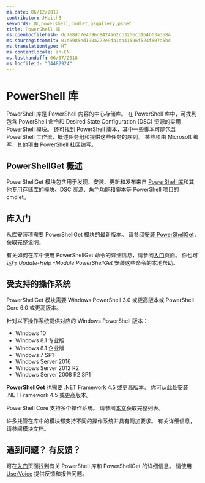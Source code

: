 ```yaml
---
ms.date: 06/12/2017
contributor: JKeithB
keywords: 库,powershell,cmdlet,psgallery,psget
title: PowerShell 库
ms.openlocfilehash: dc7e8dd7e4d96d8424a62cb3256c3164b63a3684
ms.sourcegitcommit: 01d6985ed190a222e9da1da41596f524f607a5bc
ms.translationtype: HT
ms.contentlocale: zh-CN
ms.lasthandoff: 06/07/2018
ms.locfileid: "34482924"
---
```

# <a name="the-powershell-gallery"></a>PowerShell 库

PowerShell 库是 PowerShell 内容的中心存储库。 在 PowerShell 库中，可找到包含 PowerShell 命令和 Desired State Configuration (DSC) 资源的实用 PowerShell 模块。
还可找到 PowerShell 脚本，其中一些脚本可能包含 PowerShell 工作流、概述任务组和提供这些任务的序列。 某些项由 Microsoft 编写，其他项由 PowerShell 社区编写。

## <a name="powershellget-overview"></a>PowerShellGet 概述

PowerShellGet 模块包含用于发现、安装、更新和发布来自 [PowerShell 库](https://www.PowerShellGallery.com)和其他专用存储库的模块、DSC 资源、角色功能和脚本等 PowerShell 项目的 cmdlet。

## <a name="getting-started-with-the-gallery"></a>库入门

从库安装项需要 PowerShellGet 模块的最新版本。
请参阅[安装 PowerShellGet](installing-psget.md)，获取完整说明。

有关如何在库中使用 PowerShellGet 命令的详细信息，请参阅[入门](getting-started.md)页面。 你也可运行 *Update-Help -Module PowerShellGet* 安装这些命令的本地帮助。

## <a name="supported-operating-systems"></a>受支持的操作系统

PowerShellGet 模块需要 Windows PowerShell 3.0 或更高版本或 PowerShell Core 6.0 或更高版本。

针对以下操作系统提供对应的 Windows PowerShell 版本：

- Windows 10
- Windows 8.1 专业版
- Windows 8.1 企业版
- Windows 7 SP1
- Windows Server 2016
- Windows Server 2012 R2
- Windows Server 2008 R2 SP1

**PowerShellGet** 也需要 .NET Framework 4.5 或更高版本。 你可从[此处](https://msdn.microsoft.com/library/5a4x27ek.aspx)安装 .NET Framework 4.5 或更高版本。

PowerShell Core 支持多个操作系统。 请参阅[本文](https://blogs.msdn.microsoft.com/powershell/2018/01/10/powershell-core-6-0-generally-available-ga-and-supported/)获取完整列表。

许多托管在库中的模块都支持不同的操作系统并具有附加要求。 有关详细信息，请参阅模块文档。

## <a name="got-a-question-have-feedback"></a>遇到问题？ 有反馈？

可在[入门](getting-started.md)页面找到有关 PowerShell 库和 PowerShellGet 的详细信息。 请使用 [UserVoice](http://windowsserver.uservoice.com/forums/301869-powershell) 提供反馈和报告问题。
